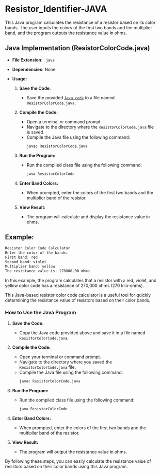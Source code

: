 # Resistor_Identifier-JAVA

This Java program calculates the resistance of a resistor based on its color bands. The user inputs the colors of the first two bands and the multiplier band, and the program outputs the resistance value in ohms.

## Java Implementation (ResistorColorCode.java)

- **File Extension:** `.java`
- **Dependencies:** None

- **Usage:**
  1. **Save the Code:**
     - Save the provided [`Java code`](ResistorColorCode.java) to a file named `ResistorColorCode.java`.

  2. **Compile the Code:**
     - Open a terminal or command prompt.
     - Navigate to the directory where the `ResistorColorCode.java` file is saved.
     - Compile the Java file using the following command:
       ```sh
       javac ResistorColorCode.java
       ```

  3. **Run the Program:**
     - Run the compiled class file using the following command:
       ```sh
       java ResistorColorCode
       ```

  4. **Enter Band Colors:**
     - When prompted, enter the colors of the first two bands and the multiplier band of the resistor.

  5. **View Result:**
     - The program will calculate and display the resistance value in ohms.

## Example:

```sh
Resistor Color Code Calculator
Enter the color of the bands:
First band: red
Second band: violet
Multiplier band: yellow
The resistance value is: 270000.00 ohms
```

In this example, the program calculates that a resistor with a red, violet, and yellow color code has a resistance of 270,000 ohms (270 kilo-ohms).

This Java-based resistor color code calculator is a useful tool for quickly determining the resistance value of resistors based on their color bands.


### How to Use the Java Program

1. **Save the Code:**
   - Copy the Java code provided above and save it in a file named `ResistorColorCode.java`.

2. **Compile the Code:**
   - Open your terminal or command prompt.
   - Navigate to the directory where you saved the `ResistorColorCode.java` file.
   - Compile the Java file using the following command:
     ```sh
     javac ResistorColorCode.java
     ```

3. **Run the Program:**
   - Run the compiled class file using the following command:
     ```sh
     java ResistorColorCode
     ```

4. **Enter Band Colors:**
   - When prompted, enter the colors of the first two bands and the multiplier band of the resistor.

5. **View Result:**
   - The program will output the resistance value in ohms.

By following these steps, you can easily calculate the resistance value of resistors based on their color bands using this Java program.
